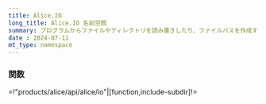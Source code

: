 ```yaml
---
title: Alice.IO
long_title: Alice.IO 名前空間
summary: プログラムからファイルやディレクトリを読み書きしたり、ファイルパスを作成する関数があります。
date : 2024-07-11
mt_type: namespace
---
```


### 関数

=!"products/alice/api/alice/io"|[function,include-subdir]!=